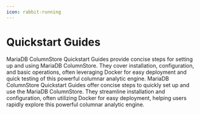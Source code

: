 ```yaml
---
icon: rabbit-running
---
```


# Quickstart Guides

MariaDB ColumnStore Quickstart Guides provide concise steps for setting up and using MariaDB ColumnStore. They cover installation, configuration, and basic operations, often leveraging Docker for easy deployment and quick testing of this powerful columnar analytic engine. MariaDB ColumnStore Quickstart Guides offer concise steps to quickly set up and use the MariaDB ColumnStore. They streamline installation and configuration, often utilizing Docker for easy deployment, helping users rapidly explore this powerful columnar analytic engine.
